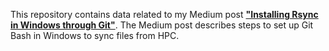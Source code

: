 This repository contains data related to my Medium post [**"Installing Rsync in Windows through Git"**](https://medium.com/@pyfwen/installing-rsync-in-windows-through-git-651e04141ada). The Medium post describes steps to set up Git Bash in Windows to sync files from HPC.
